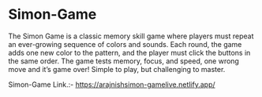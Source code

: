 # Simon-Game
The Simon Game is a classic memory skill game where players must repeat an ever-growing sequence of colors and sounds. Each round, the game adds one new color to the pattern, and the player must click the buttons in the same order. The game tests memory, focus, and speed, one wrong move and it’s game over! Simple to play, but challenging to master.

Simon-Game Link.:- https://arajnishsimon-gamelive.netlify.app/
